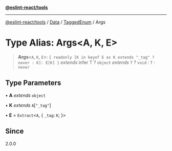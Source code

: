 [**@eslint-react/tools**](../../../../../README.md)

***

[@eslint-react/tools](../../../../../README.md) / [Data](../../../README.md) / [TaggedEnum](../README.md) / Args

# Type Alias: Args\<A, K, E\>

> **Args**\<`A`, `K`, `E`\>: `{ readonly [K in keyof E as K extends "_tag" ? never : K]: E[K] }` *extends* infer T ? `object` *extends* `T` ? `void` : `T` : `never`

## Type Parameters

• **A** *extends* `object`

• **K** *extends* `A`\[`"_tag"`\]

• **E** = `Extract`\<`A`, \{ `_tag`: `K`; \}\>

## Since

2.0.0
